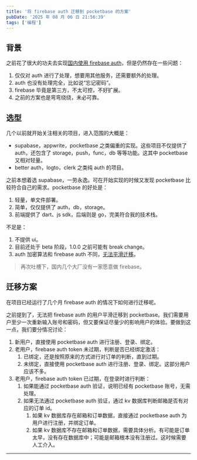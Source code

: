 ```yaml
---
title: '将 firebase auth 迁移到 pocketbase 的方案'
pubDate: '2025 年 08 月 06 日 21:56:39'
tags: ['编程']
---
```


## 背景

之前花了很大的功夫去实现[国内使用 firebase auth](https://juejin.cn/post/7493372995027304484)，但是仍然存在一些问题：

1. 仅仅对 auth 进行了处理，想要用其他服务，还需要额外的处理。
2. auth 也没有处理完全，比如说“忘记密码”。
3. firebase 毕竟是第三方，不太可控，不好扩展。
4. 之前的方案也是弯弯绕绕，未必可靠。

## 选型

几个以前就开始关注相关的项目，进入范围的大概是：

- supabase，appwrite，pocketbase 之类偏重的实现。这些项目不仅提供了 auth，还包含了 storage，push，func，db 等等功能。这其中 pocketbase 又相对轻量。
- better auth，logto，clerk 之类纯 auth 的项目。

之前本想着选 supabase，一劳永逸。可在开始实现的时候又发现 pocketbase 比较符合自己的需求。pocketbase 的好处是：

1. 轻量，单文件部署。
2. 简单，仅仅提供了 auth，db，storage。
3. 前端提供了 dart、js sdk，后端则是 go，完美符合我的技术栈。

不足是：

1. 不提供 ui。
2. 目前还处于 beta 阶段，1.0.0 之前可能有 break change。
3. auth 加密算法和 firebase auth 不同，[无法平滑迁移](https://github.com/pocketbase/pocketbase/discussions/5248)。

> 再次吐槽下，国内几个大厂没有一家愿意做 firebase。

## 迁移方案

在项目已经运行了几个月 firebase auth 的情况下如何进行迁移呢。

之前提到了，无法把 firebase auth 的用户平滑迁移到 pocketbase。我们需要用户至少一次重新输入账号和密码，但又要保证尽量少的影响用户的体验。要做到这一点，我们要分情况讨论：

1. 新用户，直接使用 pocketbase auth 进行注册、登录、绑定。
2. 老用户，firebase auth token 未过期，判断是否已经绑定激活：
   1. 已绑定，还是按照原来的方式进行对订单的判断，直到过期。
   2. 未绑定，直接使用 pocketbase auth 进行注册、登录、绑定。这部分用户应该不多。
3. 老用户，firebase auth token 已过期，在登录时进行判断：
   1. 如果能通过 pocketbase auth 验证，说明已经有 pocketbase 账号，无需处理。
   2. 如果无法通过 pocketbase auth 验证，通过 kv 数据库判断邮箱是否有对应的订单 id。
      1. 如果 kv 数据库存在邮箱和订单数据，直接通过 pocketbase auth 为用户进行注册，并绑定订单。
      2. 如果 kv 数据库不存在邮箱和订单数据，需要具体分析。有可能是订单太早，没有存在数据库中；可能是邮箱根本没有注册过。这时候需要人工介入。

---


